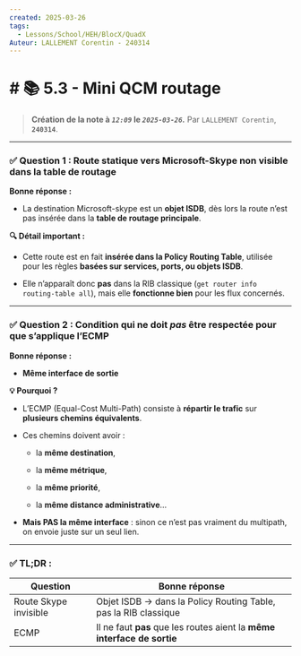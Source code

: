 ```yaml
---
created: 2025-03-26
tags:
  - Lessons/School/HEH/BlocX/QuadX
Auteur: LALLEMENT Corentin - 240314
---
```


# # 📚  5.3 - Mini QCM routage
> **Création de la note à *`12:09`* le *`2025-03-26`.***
> Par `LALLEMENT Corentin`, **`240314`**.
---

### ✅ **Question 1 : Route statique vers Microsoft-Skype non visible dans la table de routage**

**Bonne réponse :**

- La destination Microsoft-skype est un **objet ISDB**, dès lors la route n’est pas insérée dans la **table de routage principale**.
    

**🔍 Détail important :**

- Cette route est en fait **insérée dans la Policy Routing Table**, utilisée pour les règles **basées sur services, ports, ou objets ISDB**.
    
- Elle n’apparaît donc **pas** dans la RIB classique (`get router info routing-table all`), mais elle **fonctionne bien** pour les flux concernés.
    

---

### ✅ **Question 2 : Condition qui ne doit _pas_ être respectée pour que s’applique l’ECMP**

**Bonne réponse :**

- **Même interface de sortie**
    

**💡 Pourquoi ?**

- L’ECMP (Equal-Cost Multi-Path) consiste à **répartir le trafic** sur **plusieurs chemins équivalents**.
    
- Ces chemins doivent avoir :
    
    - la **même destination**,
        
    - la **même métrique**,
        
    - la **même priorité**,
        
    - la **même distance administrative**…
        
- **Mais PAS la même interface** : sinon ce n’est pas vraiment du multipath, on envoie juste sur un seul lien.
    

---

### ✅ **TL;DR :**

| Question              | Bonne réponse                                                           |
| --------------------- | ----------------------------------------------------------------------- |
| Route Skype invisible | Objet ISDB → dans la Policy Routing Table, pas la RIB classique         |
| ECMP                  | Il ne faut **pas** que les routes aient la **même interface de sortie** |